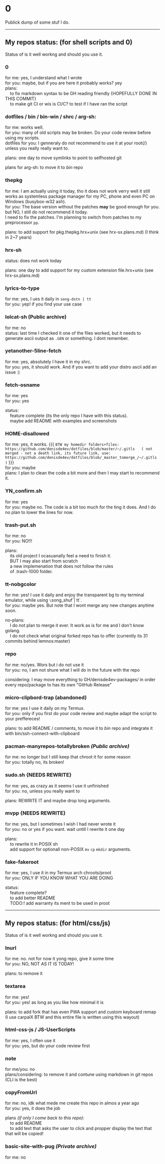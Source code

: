 # 0
Publick dump of some stuf I do.<br>

----

## My repos status: (for shell scripts and 0)

Status of is it well workng and should you use it.<br>


### 0
for me: yes, I understand what I wrote<br>
for you: maybe, but if you are here it probably works? yey<br>
plans:<br>
&nbsp;&nbsp;&nbsp;&nbsp;to fix markdown syntax to be GH reading friendly {HOPEFULLY DONE IN THIS COMMIT}<br>
&nbsp;&nbsp;&nbsp;&nbsp;to make git CI or wis is CI/C?  to test if I have ran the script<br>


### dotfiles / bin / bin-win / shrc  / arg-sh:
for me: works well.<br>
for you: many of old scripts may be broken. Do your code review before using my scripts.<br>
dotfiles for you: I genneraly do not recommend to use it at your root(/) unless you really really want to.<br>

plans: one day to move symlinks to point to selfhosted git<br>

plans for arg-sh: to move it to *bin* repo<br>


### thepkg
for me: I am actually using it today, tho it does not work verry well it still works as systemless package manager for my PC, phone and even PC on Windows (busybox-w32 ash).<br>
for you: The base version without the patches **may** be good enough for you. but NO, I still do not recommend it today.<br>
I need to fix the patches. I'm planning to switch from patches to my preprocessor `pp`.<br>

plans: to add support for pkg.thepkg.hrx+unix (see hrx-sx.plans.md) (I think in 2~7 years)<br>


### hrx-sh
status: does not work today<br>

plans: one day to add support for my custom extension file.hrx+unix (see hrx-sx.plans.md)<br>


### lyrics-to-type
for me: yes, I ues it daily in `song-dstn | tt`<br>
for you: yep! if you find your use case<br>


### lolcat-sh **(Public archive)**
for me: no<br>
status: last time I checked it one of the files worked, but it needs to generate ascii output as `.GEN` or something. I dont remember.<br>


### yetanother-5line-fetch
for me: yes, absolutely I have it in my shrc.<br>
for you: yes, it should work. And if you want to add your distro ascii add an issue :)<br>


### fetch-osname
for me: yes<br>
for you: yes<br>

status:<br>
&nbsp;&nbsp;&nbsp;&nbsp;feature complete (its the only repo I have with this status).<br>
&nbsp;&nbsp;&nbsp;&nbsp;maybe add README with examples and screenshots<br>


### HOME-disallowed
for me: yes, it works. {{{ `BTW my homedir folders+files: https://github.com/denisde4ev/dotfiles/blob/master/~/.gitls   ( not merged - not a death link, its future link, use: https://github.com/denisde4ev/dotfiles/blob/_master_tomerge_/~/.gitls )` }}}<br>
for you: maybe<br>
plans: I plan to clean the code a bit more and then I may start to recommend it.<br>


### YN_confirm.sh
for me: yes<br>
for you: maybe no. The code is a bit too much for the ting it does. And I do no plan to lower the lines for now.<br>

### trash-put.sh
for me: no<br>
for you: NO!!!<br>

plans:<br>
&nbsp;&nbsp;&nbsp;&nbsp;its old project I ocasuanally feel a need to finish it.<br>
&nbsp;&nbsp;&nbsp;&nbsp;BUT I may also start from scratch<br>
&nbsp;&nbsp;&nbsp;&nbsp;a new implemenation that does not follow the rules<br>
&nbsp;&nbsp;&nbsp;&nbsp;of .trash-1000 folder.<br>


### tt-nobgcolor
for me: yes! I use it daily and enjoy the transparent bg to my terminal emulator, while using `\`song_shuf\`| tt`.<br>
for you: maybe yes. But note that I wont merge any new changes anytime soon.<br>

no-plans:<br>
&nbsp;&nbsp;&nbsp;&nbsp;I do not plan to merge it ever. It work as is for me and I don't know golang.<br>
&nbsp;&nbsp;&nbsp;&nbsp;I do not check what original forked repo has to offer (currently its 31 commits behind lemnos:master)<br>

### repo
for me: no/yes. Wors but i do not use it<br>
for you: no, I am not shure what I will do in the future with the repo<br>

considering: I may move everything to GH/denisde4ev-packages/ in order every repo/package to has its own "GitHub Release"<br>

### micro-clipbord-trap **(abandoned)**
for me: yes I use it daily on my Termux.<br>
for you: only if you first do your code review and maybe adapt the script to your preffereces!<br>

plans: to add README / comments, to move it to *bin* repo and integrate it with bin/ssh-connect-with-clipboard<br>

###  pacman-manyrepos-totallybroken *(Public archive)*
for me: no longer but I still keep that chroot it for some reason<br>
for you: totally no, its broken!<br>

### __sudo.sh__ **{NEEDS REWRITE}**
for me: yes, as crazy as it seems I use it unfinished<br>
for you: no, unless you really want to<br>

plans: REWRITE IT and maybe drop long arguments.<br>


### __mvpp__ **{NEEDS REWRITE}**
for me: yes, but I sometimes I wish I had never wrote it<br>
for you: no or yes if you want. wait untill I rewrite it one day<br>

plans:<br>
&nbsp;&nbsp;&nbsp;&nbsp;to rewrite it in POSIX sh<br>
&nbsp;&nbsp;&nbsp;&nbsp;add support for optionall non-POSIX `mv` `cp` `mkdir` arguments.<br>


### fake-fakeroot
for me: yes, I use it in my Termux arch chroots/proot<br>
for you: ONLY IF YOU KNOW WHAT YOU ARE DOING<br>

status:<br>
&nbsp;&nbsp;&nbsp;&nbsp;feature complete?<br>
&nbsp;&nbsp;&nbsp;&nbsp;to add better README<br>
&nbsp;&nbsp;&nbsp;&nbsp;TODO:! add warranty its ment to be used in proot<br>




----


## My repos status: (for html/css/js)

Status of is it well workng and should you use it.<br>


### lnurl
for me: no. not for now it yong repo, give it some time<br>
for you: NO, NOT AS IT IS TODAY!<br>

plans: to remove it<br>

### textarea
for me: yes!<br>
for you: yes! as long as you like how minimal it is<br>

plans: to add fork that has even PWA support and custom keyboard remap (I use carpalX BTW and this entire file is written using this wayout)<br>


### html-css-js / JS-UserScripts
for me: yes, I often use it<br>
for you: yes, but do your code review first<br>


### note
for me/you: no<br>
plans/considering: to remove it and contune using markdown in git repos (CLI is the best)<br>


### copyFromUrl
for me: no, idk what mede me create this repo in almos a year ago<br>
for you: yes, it does the job<br>

plans *(if only I come back to this repo)*:<br>
&nbsp;&nbsp;&nbsp;&nbsp;to add README<br>
&nbsp;&nbsp;&nbsp;&nbsp;to add text that asks the user to click and propper display the text that that will be copied!<br>


### basic-site-with-pug *(Private archive)*
for me: no<br>
